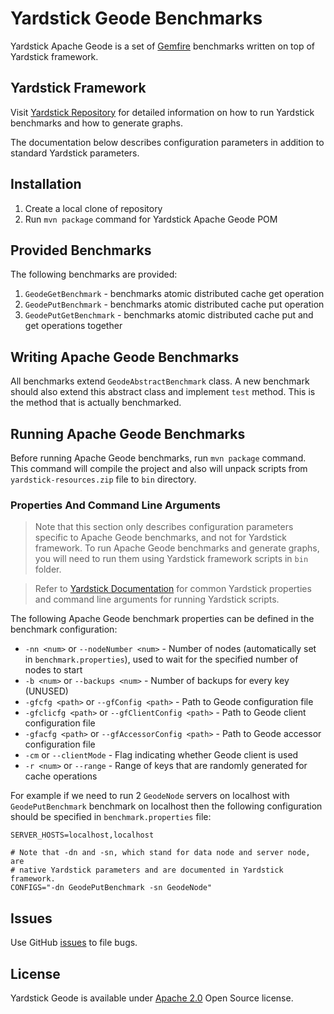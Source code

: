 <!--
  Licensed to the Apache Software Foundation (ASF) under one or more
  contributor license agreements.  See the NOTICE file distributed with
  this work for additional information regarding copyright ownership.
  The ASF licenses this file to You under the Apache License, Version 2.0
  (the "License"); you may not use this file except in compliance with
  the License.  You may obtain a copy of the License at

       http://www.apache.org/licenses/LICENSE-2.0

  Unless required by applicable law or agreed to in writing, software
  distributed under the License is distributed on an "AS IS" BASIS,
  WITHOUT WARRANTIES OR CONDITIONS OF ANY KIND, either express or implied.
  See the License for the specific language governing permissions and
  limitations under the License.
-->

# Yardstick Geode Benchmarks
Yardstick Apache Geode is a set of <a href="http://geode.incubator.apache.org/">Gemfire</a> benchmarks written on top of Yardstick framework.

## Yardstick Framework
Visit <a href="https://github.com/gridgain/yardstick" target="_blank">Yardstick Repository</a> for detailed information on how to run Yardstick benchmarks and how to generate graphs.

The documentation below describes configuration parameters in addition to standard Yardstick parameters.

## Installation
1. Create a local clone of repository
2. Run `mvn package` command for Yardstick Apache Geode POM

## Provided Benchmarks
The following benchmarks are provided:

1. `GeodeGetBenchmark` - benchmarks atomic distributed cache get operation
2. `GeodePutBenchmark` - benchmarks atomic distributed cache put operation
3. `GeodePutGetBenchmark` - benchmarks atomic distributed cache put and get operations together

## Writing Apache Geode Benchmarks
All benchmarks extend `GeodeAbstractBenchmark` class. A new benchmark should also extend this abstract class and implement `test` method. This is the method that is actually benchmarked.

## Running Apache Geode Benchmarks
Before running Apache Geode benchmarks, run `mvn package` command. This command will compile the project and also will unpack scripts from `yardstick-resources.zip` file to `bin` directory.

### Properties And Command Line Arguments
> Note that this section only describes configuration parameters specific to Apache Geode benchmarks, and not for Yardstick framework. To run Apache Geode benchmarks and generate graphs, you will need to run them using Yardstick framework scripts in `bin` folder.

> Refer to [Yardstick Documentation](https://github.com/gridgain/yardstick) for common Yardstick properties and command line arguments for running Yardstick scripts.

The following Apache Geode benchmark properties can be defined in the benchmark configuration:

* `-nn <num>` or `--nodeNumber <num>` - Number of nodes (automatically set in `benchmark.properties`), used to wait for the specified number of nodes to start
* `-b <num>` or `--backups <num>` - Number of backups for every key (UNUSED)
* `-gfcfg <path>` or `--gfConfig <path>` - Path to Geode configuration file
* `-gfclicfg <path>` or `--gfClientConfig <path>` - Path to Geode client configuration file
* `-gfacfg <path>` or `--gfAccessorConfig <path>` - Path to Geode accessor configuration file
* `-cm` or `--clientMode` - Flag indicating whether Geode client is used
* `-r <num>` or `--range` - Range of keys that are randomly generated for cache operations

For example if we need to run 2 `GeodeNode` servers on localhost with `GeodePutBenchmark` benchmark on localhost then the following configuration should be specified in `benchmark.properties` file:

```
SERVER_HOSTS=localhost,localhost
    
# Note that -dn and -sn, which stand for data node and server node, are 
# native Yardstick parameters and are documented in Yardstick framework.
CONFIGS="-dn GeodePutBenchmark -sn GeodeNode"
```

## Issues
Use GitHub [issues](https://github.com/rdiyewar/yardstick-geode/issues) to file bugs.

## License
Yardstick Geode is available under [Apache 2.0](http://www.apache.org/licenses/LICENSE-2.0.html) Open Source license.
